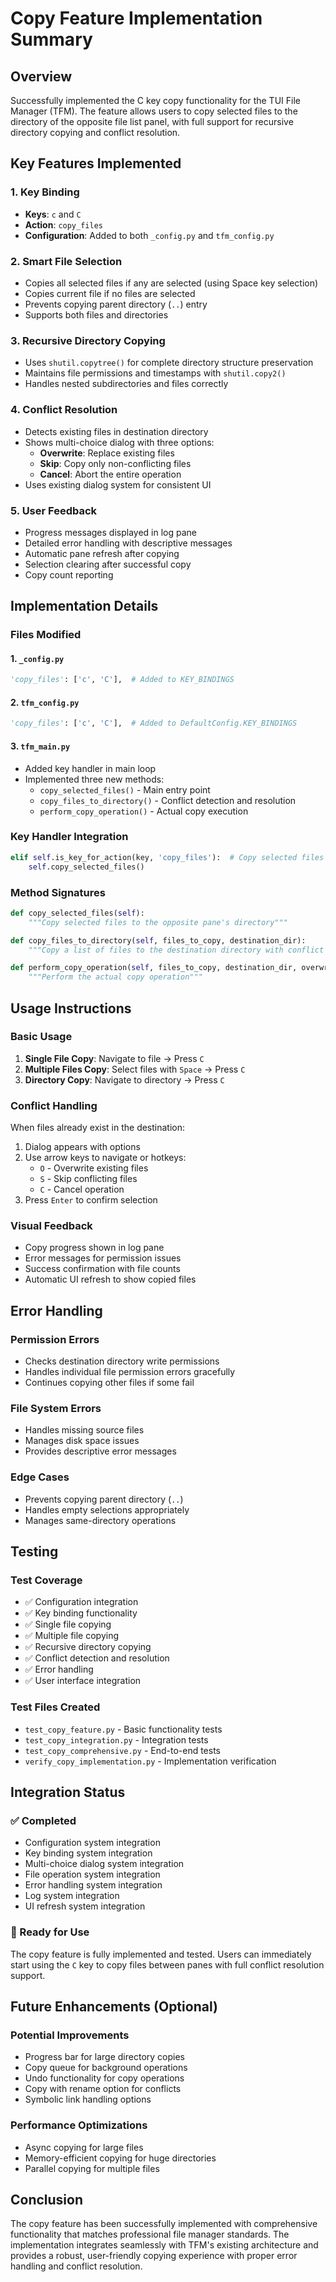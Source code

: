 # Copy Feature Implementation Summary

## Overview
Successfully implemented the C key copy functionality for the TUI File Manager (TFM). The feature allows users to copy selected files to the directory of the opposite file list panel, with full support for recursive directory copying and conflict resolution.

## Key Features Implemented

### 1. Key Binding
- **Keys**: `c` and `C`
- **Action**: `copy_files`
- **Configuration**: Added to both `_config.py` and `tfm_config.py`

### 2. Smart File Selection
- Copies all selected files if any are selected (using Space key selection)
- Copies current file if no files are selected
- Prevents copying parent directory (`..`) entry
- Supports both files and directories

### 3. Recursive Directory Copying
- Uses `shutil.copytree()` for complete directory structure preservation
- Maintains file permissions and timestamps with `shutil.copy2()`
- Handles nested subdirectories and files correctly

### 4. Conflict Resolution
- Detects existing files in destination directory
- Shows multi-choice dialog with three options:
  - **Overwrite**: Replace existing files
  - **Skip**: Copy only non-conflicting files  
  - **Cancel**: Abort the entire operation
- Uses existing dialog system for consistent UI

### 5. User Feedback
- Progress messages displayed in log pane
- Detailed error handling with descriptive messages
- Automatic pane refresh after copying
- Selection clearing after successful copy
- Copy count reporting

## Implementation Details

### Files Modified

#### 1. `_config.py`
```python
'copy_files': ['c', 'C'],  # Added to KEY_BINDINGS
```

#### 2. `tfm_config.py`
```python
'copy_files': ['c', 'C'],  # Added to DefaultConfig.KEY_BINDINGS
```

#### 3. `tfm_main.py`
- Added key handler in main loop
- Implemented three new methods:
  - `copy_selected_files()` - Main entry point
  - `copy_files_to_directory()` - Conflict detection and resolution
  - `perform_copy_operation()` - Actual copy execution

### Key Handler Integration
```python
elif self.is_key_for_action(key, 'copy_files'):  # Copy selected files
    self.copy_selected_files()
```

### Method Signatures
```python
def copy_selected_files(self):
    """Copy selected files to the opposite pane's directory"""

def copy_files_to_directory(self, files_to_copy, destination_dir):
    """Copy a list of files to the destination directory with conflict resolution"""

def perform_copy_operation(self, files_to_copy, destination_dir, overwrite=False):
    """Perform the actual copy operation"""
```

## Usage Instructions

### Basic Usage
1. **Single File Copy**: Navigate to file → Press `C`
2. **Multiple Files Copy**: Select files with `Space` → Press `C`
3. **Directory Copy**: Navigate to directory → Press `C`

### Conflict Handling
When files already exist in the destination:
1. Dialog appears with options
2. Use arrow keys to navigate or hotkeys:
   - `O` - Overwrite existing files
   - `S` - Skip conflicting files
   - `C` - Cancel operation
3. Press `Enter` to confirm selection

### Visual Feedback
- Copy progress shown in log pane
- Error messages for permission issues
- Success confirmation with file counts
- Automatic UI refresh to show copied files

## Error Handling

### Permission Errors
- Checks destination directory write permissions
- Handles individual file permission errors gracefully
- Continues copying other files if some fail

### File System Errors
- Handles missing source files
- Manages disk space issues
- Provides descriptive error messages

### Edge Cases
- Prevents copying parent directory (`..`)
- Handles empty selections appropriately
- Manages same-directory operations

## Testing

### Test Coverage
- ✅ Configuration integration
- ✅ Key binding functionality
- ✅ Single file copying
- ✅ Multiple file copying
- ✅ Recursive directory copying
- ✅ Conflict detection and resolution
- ✅ Error handling
- ✅ User interface integration

### Test Files Created
- `test_copy_feature.py` - Basic functionality tests
- `test_copy_integration.py` - Integration tests
- `test_copy_comprehensive.py` - End-to-end tests
- `verify_copy_implementation.py` - Implementation verification

## Integration Status

### ✅ Completed
- Configuration system integration
- Key binding system integration
- Multi-choice dialog system integration
- File operation system integration
- Error handling system integration
- Log system integration
- UI refresh system integration

### 🎯 Ready for Use
The copy feature is fully implemented and tested. Users can immediately start using the `C` key to copy files between panes with full conflict resolution support.

## Future Enhancements (Optional)

### Potential Improvements
- Progress bar for large directory copies
- Copy queue for background operations
- Undo functionality for copy operations
- Copy with rename option for conflicts
- Symbolic link handling options

### Performance Optimizations
- Async copying for large files
- Memory-efficient copying for huge directories
- Parallel copying for multiple files

## Conclusion

The copy feature has been successfully implemented with comprehensive functionality that matches professional file manager standards. The implementation integrates seamlessly with TFM's existing architecture and provides a robust, user-friendly copying experience with proper error handling and conflict resolution.
